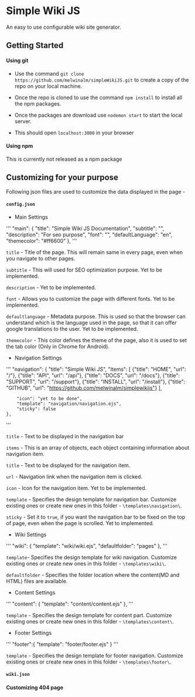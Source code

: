 # Simple Wiki JS

An easy to use configurable wiki site generator.

## Getting Started

#### Using git

- Use the command `git clone https://github.com/melwinalm/simpleWikiJS.git` to create a copy of the repo on your local machine.

- Once the repo is cloned to use the command `npm install` to install all the npm packages.

- Once the packages are download use `nodemon start` to start the local server.

- This should open `localhost:3000` in your browser

#### Using npm 

This is currently not released as a npm package

## Customizing for your purpose

Following json files are used to customize the data displayed in the page -

#### `config.json`

- Main Settings

'''
"main": {
        "title": "Simple Wiki JS Documentation",
        "subtitle": "",
        "description": "For seo purpose",
        "font": "",
        "defaultLanguage": "en",
        "themecolor": "#ff6600"
    },
'''

`title` - Title of the page. This will remain same in every page, even when you navigate to other pages.

`subtitle` - This will used for SEO optimization purpose. Yet to be implemented.

`description` - Yet to be implemented.

`font` - Allows you to customize the page with different fonts. Yet to be implemented.

`defaultlanguage` - Metadata purpose. This is used so that the browser can understand which is the language used in the page, so that it can offer google translations to the user. Yet to be implemented.

`themecolor` - This color defines the theme of the page, also it is used to set the tab color (Only in Chrome for Android).

- Navigation Settings

'''
"navigation": {
        "title": "Simple Wiki JS",
        "items": [
            {"title": "HOME", "url": "/"},
            {"title": "API", "url": "/api"},
            {"title": "DOCS", "url": "/docs"},
            {"title": "SUPPORT", "url": "/support"},
            {"title": "INSTALL", "url": "/install"},
            {"title": "GITHUB", "url": "https://github.com/melwinalm/simplewikijs"}
        ],

        "icon": "yet to be done",
        "template": "navigation/navigation.ejs",
        "sticky": false
    },
'''

`title` - Text to be displayed in the navigation bar

`items` - This is an array of objects, each object containing information about navigation item.

`title` - Text to be displayed for the navigation item.

`url` - Navigation link when the navigation item is clicked.

`icon` - Icon for the navigation item. Yet to be implemented.

`template` - Specifies the design template for navigation bar. Customize existing ones or create new ones in this folder  - `\templates\navigation\`.

`sticky` - Set it to `true`, if you want the navigation bar to be fixed on the top of page, even when the page is scrolled. Yet to implemented.

- Wiki Settings

'''
"wiki": {
        "template": "wiki/wiki.ejs",
        "defaultfolder": "pages"
    },
'''

`template`- Specifies the design template for wiki navigation. Customize existing ones or create new ones in this folder  - `\templates\wiki\`.

`defaultfolder` - Specifies the folder location where the content(MD and HTML) files are available.

- Content Settings

'''
"content": {
        "template": "content/content.ejs"
    },
'''

`template` - Specifies the design template for content part. Customize existing ones or create new ones in this folder  - `\templates\content\`.

- Footer Settings

'''
"footer":{
        "template": "footer/footer.ejs"
    }
'''

`template` - Specifies the design template for footer navigation. Customize existing ones or create new ones in this folder  - `\templates\footer\`.

#### `wiki.json`

#### Customizing 404 page